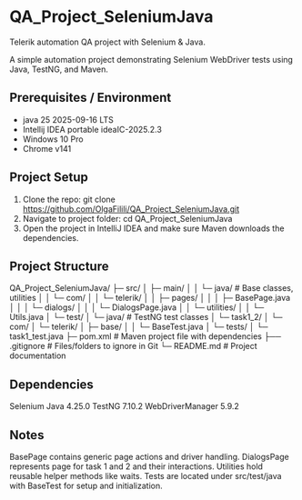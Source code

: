 # QA_Project_SeleniumJava
Telerik automation QA project with Selenium & Java.

A simple automation project demonstrating Selenium WebDriver tests using Java, TestNG, and Maven.

## Prerequisites / Environment
- java 25 2025-09-16 LTS
- Intellij IDEA portable ideaIC-2025.2.3
- Windows 10 Pro
- Chrome v141

## Project Setup
1. Clone the repo:
git clone https://github.com/OlgaFilili/QA_Project_SeleniumJava.git
2. Navigate to project folder:
cd QA_Project_SeleniumJava
3. Open the project in IntelliJ IDEA and make sure Maven downloads the dependencies.

## Project Structure

QA_Project_SeleniumJava/
├─ src/
│  ├─ main/
│  │  └─ java/								# Base classes, utilities
│  │     └─ com/
│  │        └─ telerik/
│  │           ├─ pages/
│  │           │  ├─ BasePage.java
│  │           │  └─ dialogs/
│  │           │     └─ DialogsPage.java
│  │           └─ utilities/
│  │              └─ Utils.java
│  └─ test/
│     └─ java/								# TestNG test classes
│        └─ task1_2/
│           └─ com/
│              └─ telerik/
│                 ├─ base/
│                 │  └─ BaseTest.java
│                 └─ tests/
│                    └─ task1_test.java
├─ pom.xml									# Maven project file with dependencies
├── .gitignore            				    # Files/folders to ignore in Git
└─ README.md								# Project documentation

## Dependencies
Selenium Java 4.25.0
TestNG 7.10.2
WebDriverManager 5.9.2

## Notes

BasePage contains generic page actions and driver handling.
DialogsPage represents page for task 1 and 2 and their interactions.
Utilities hold reusable helper methods like waits.
Tests are located under src/test/java with BaseTest for setup and initialization.